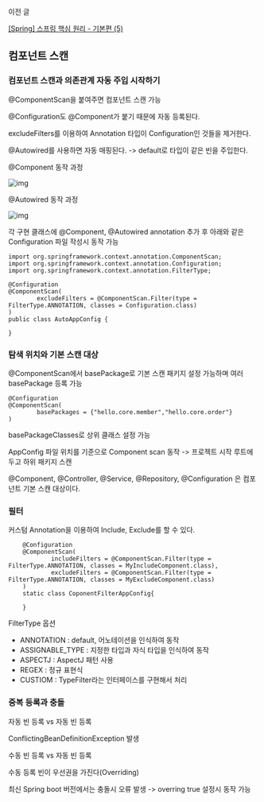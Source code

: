 이전 글

[\[Spring\] 스프링 핵심 원리 - 기본편 (5)](https://kkkkang1009.tistory.com/53)

## **컴포넌트 스캔**

### **컴포넌트 스캔과 의존관계 자동 주입 시작하기**

@ComponentScan을 붙여주면 컴포넌트 스캔 가능

@Configuration도 @Component가 붙기 때문에 자동 등록된다.

excludeFilters를 이용하여 Annotation 타입이 Configuration인 것들을 제거한다.

@Autowired를 사용하면 자동 매핑된다. -> default로 타입이 같은 빈을 주입한다.

@Component 동작 과정

![img](https://img1.daumcdn.net/thumb/R1280x0/?scode=mtistory2&fname=https%3A%2F%2Fblog.kakaocdn.net%2Fdn%2F0tmKO%2Fbtr2FhkJUWE%2F81sVlbUAbHQjQez6jqIjRK%2Fimg.png)

@Autowired 동작 과정

![img](https://img1.daumcdn.net/thumb/R1280x0/?scode=mtistory2&fname=https%3A%2F%2Fblog.kakaocdn.net%2Fdn%2FbNwSPc%2Fbtr2D6cIKkS%2F2hc1Ma0rCA5hOwsMxUnjDk%2Fimg.png)

각 구현 클래스에 @Component, @Autowired annotation 추가 후 아래와 같은 Configuration 파일 작성시 동작 가능

```
import org.springframework.context.annotation.ComponentScan;
import org.springframework.context.annotation.Configuration;
import org.springframework.context.annotation.FilterType;

@Configuration
@ComponentScan(
        excludeFilters = @ComponentScan.Filter(type = FilterType.ANNOTATION, classes = Configuration.class)
)
public class AutoAppConfig {

}
```

### **탐색 위치와 기본 스캔 대상**

@ComponentScan에서 basePackage로 기본 스캔 패키지 설정 가능하며 여러 basePackage 등록 가능

```
@Configuration
@ComponentScan(
        basePackages = {"hello.core.member","hello.core.order"}
)
```

basePackageClasses로 상위 클래스 설정 가능

AppConfig 파일 위치를 기준으로 Component scan 동작 -> 프로젝트 시작 루트에 두고 하위 패키지 스캔

@Component, @Controller, @Service, @Repository, @Configuration 은 컴포넌트 기본 스캔 대상이다.

### **필터**

커스텀 Annotation을 이용하여 Include, Exclude를 할 수 있다.

```
    @Configuration
    @ComponentScan(
            includeFilters = @ComponentScan.Filter(type = FilterType.ANNOTATION, classes = MyIncludeComponent.class),
            excludeFilters = @ComponentScan.Filter(type = FilterType.ANNOTATION, classes = MyExcludeComponent.class)
    )
    static class CoponentFilterAppConfig{

    }
```

FilterType 옵션

-   ANNOTATION : default, 어노테이션을 인식하여 동작
-   ASSIGNABLE\_TYPE : 지정한 타입과 자식 타입을 인식하여 동작
-   ASPECTJ : AspectJ 패턴 사용
-   REGEX : 정규 표현식
-   CUSTIOM : TypeFilter라는 인터페이스를 구현해서 처리

### **중복 등록과 충돌**

자동 빈 등록 vs 자동 빈 등록

ConflictingBeanDefinitionException 발생

수동 빈 등록 vs 자동 빈 등록

수동 등록 빈이 우선권을 가진다(Overriding)

최신 Spring boot 버전에서는 충돌시 오류 발생 -> overring true 설정시 동작 가능